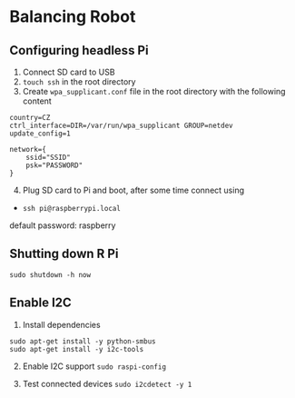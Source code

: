 # Balancing Robot

## Configuring headless Pi

1. Connect SD card to USB
2. `touch ssh` in the root directory
3. Create `wpa_supplicant.conf` file in the root directory with the following content

```
country=CZ
ctrl_interface=DIR=/var/run/wpa_supplicant GROUP=netdev
update_config=1
 
network={
    ssid="SSID"
    psk="PASSWORD"
}

```

4. Plug SD card to Pi and boot, after some time connect using
- `ssh pi@raspberrypi.local`

default password: raspberry

## Shutting down R Pi

`sudo shutdown -h now`

## Enable I2C

1. Install dependencies
```
sudo apt-get install -y python-smbus
sudo apt-get install -y i2c-tools
```

2. Enable I2C support
`sudo raspi-config`

3. Test connected devices
`sudo i2cdetect -y 1`

